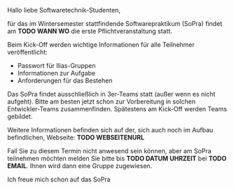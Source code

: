 Hallo liebe Softwaretechnik-Studenten,

für das im Wintersemester stattfindende Softwarepraktikum (SoPra) findet
am **TODO WANN WO** die erste
Pflichtveranstaltung statt.

Beim Kick-Off werden wichtige Informationen für alle Teilnehmer
veröffentlicht:
- Passwort für Ilias-Gruppen
- Informationen zur Aufgabe
- Anforderungen für das Bestehen

Das SoPra findet ausschließlich in 3er-Teams statt (außer wenn es nicht
aufgeht). Bitte am besten jetzt schon zur Vorbereitung in solchen
Entwickler-Teams zusammenfinden. Spätestens am Kick-Off werden Teams
gebildet.


Weitere Informationen befinden sich auf der, sich auch noch im Aufbau
befindlichen, Webseite:
**TODO WEBSEITENURL**

Fall Sie zu diesem Termin nicht anwesend sein können, aber am SoPra teilnehmen möchten melden Sie bitte bis **TODO DATUM UHRZEIT** bei **TODO EMAIL**. Ihnen wird dann eine Gruppe zugewiesen.

Ich freue mich schon auf das SoPra 